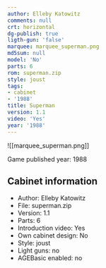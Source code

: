 ```yaml
---
author: Elleby Katowitz
comments: null
crt: horizontal
dg-publish: true
ligth-gun: 'false'
marquee: marquee_superman.png
md5sum: null
model: 'No'
parts: 6
rom: superman.zip
style: joust
tags:
- cabinet
- '1988'
title: Superman
version: 1.1
video: 'Yes'
year: '1988'
---
```


![[marquee_superman.png]]

Game published year: 1988

## Cabinet information

- Author: Elleby Katowitz
- File: superman.zip
- Version: 1.1
- Parts: 6
- Introduction video: Yes
- Own cabinet design: No
- Style: joust
- Light guns: no
- AGEBasic enabled: no

